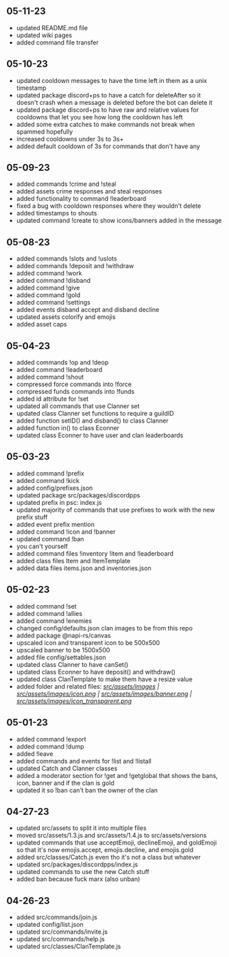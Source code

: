 ## 05-11-23
- updated README.md file
- updated wiki pages
- added command file transfer

## 05-10-23
- updated cooldown messages to have the time left in them as a unix timestamp
- updated package discord+ps to have a catch for deleteAfter so it doesn't crash when a message is deleted before the bot can delete it
- updated package discord+ps to have raw and relative values for cooldowns that let you see how long the cooldown has left
- added some extra catches to make commands not break when spammed hopefully
- increased cooldowns under 3s to 3s+
- added default cooldown of 3s for commands that don't have any

## 05-09-23
- added commands !crime and !steal
- added assets crime responses and steal responses
- added functionality to command !leaderboard
- fixed a bug with cooldown responses where they wouldn't delete
- added timestamps to shouts
- updated command !create to show icons/banners added in the message

## 05-08-23
- added commands !slots and !uslots
- added commands !deposit and !withdraw
- added command !work
- added command !disband
- added command !give
- added command !gold
- added command !settings
- added events disband accept and disband decline
- updated assets colorify and emojis
- added asset caps

## 05-04-23
- added commands !op and !deop
- added command !leaderboard
- added command !shout
- compressed force commands into !force
- compressed funds commands into !funds
- added id attribute for !set
- updated all commands that use Clanner set
- updated class Clanner set functions to require a guildID
- added function setID() and disband() to class Clanner
- added function in() to class Econner
- updated class Econner to have user and clan leaderboards

## 05-03-23
- added command !prefix
- added command !kick
- added config/prefixes.json
- updated package src/packages/discordpps
- updated prefix in psc: index.js
- updated majority of commands that use prefixes to work with the new prefix stuff
- added event prefix mention
- added command !icon and !banner
- updated command !ban
- you can't yourself
- added command files !inventory !item and !leaderboard
- added class files Item and ItemTemplate
- added data files items.json and inventories.json

## 05-02-23
- added command !set
- added command !allies
- added command !enemies
- changed config/defaults.json clan images to be from this repo
- added package @napi-rs/canvas
- upscaled icon and transparent icon to be 500x500
- upscaled banner to be 1500x500
- added file config/settables.json
- updated class Clanner to have canSet()
- updated class Econner to have deposit() and withdraw()
- updated class ClanTemplate to make them have a resize value
- added folder and related files: *[src/assets/images](https://github.com/nuttmegg/Clam/tree/main/src/assets/images) | [src/assets/images/icon.png](https://github.com/nuttmegg/Clam/blob/main/src/assets/images/icon.png) | [src/assets/images/banner.png](https://github.com/nuttmegg/Clam/blob/main/src/assets/images/banner.png) | [src/assets/images/icon_transparent.png](https://github.com/nuttmegg/Clam/blob/main/src/assets/images/icon_transparent.png)*

## 05-01-23
- added command !export
- added command !dump
- added !leave
- added commands and events for !list and !listall
- updated Catch and Clanner classes
- added a moderator section for !get and !getglobal that shows the bans, icon, banner and if the clan is gold
- updated it so !ban can't ban the owner of the clan

## 04-27-23
- updated src/assets to split it into multiple files
- moved src/assets/1.3.js and src/assets/1.4.js to src/assets/versions
- updated commands that use acceptEmoji, declineEmoji, and goldEmoji so that it's now emojis.accept, emojis.decline, and emojis.gold
- added src/classes/Catch.js even tho it's not a class but whatever
- updated src/packages/discordpps/index.js
- updated commands to use the new Catch stuff
- added ban because fuck marx (also unban)

## 04-26-23
- added src/commands/join.js
- updated config/list.json
- updated src/commands/invite.js
- updated src/commands/help.js
- updated src/classes/ClanTemplate.js
